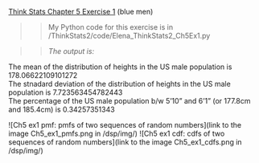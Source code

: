 [Think Stats Chapter 5 Exercise 1](http://greenteapress.com/thinkstats2/html/thinkstats2006.html#toc50) (blue men)

>> My Python code for this exercise is in /ThinkStats2/code/Elena_ThinkStats2_Ch5Ex1.py

>> *The output is:*

The mean of the distribution of heights in the US male population is 178.06622109101272  
The stnadard deviation of the distribution of heights in the US male population is 7.723563454782443  
The percentage of the US male population b/w 5’10” and 6’1” (or 177.8cm and 185.4cm) is 0.34257351343  

![Ch5 ex1 pmf: pmfs of two sequences of random numbers](link to the image Ch5_ex1_pmfs.png in /dsp/img/)
![Ch5 ex1 cdf: cdfs of two sequences of random numbers](link to the image Ch5_ex1_cdfs.png in /dsp/img/) 
